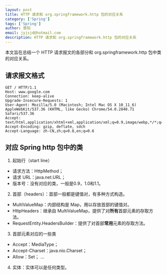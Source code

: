 ```yaml
---
layout: post
title: HTTP 请求和 org.springframework.http 包的对应关系
category: ['Spring']
tags: ['Spring']
author: 景阳
email: jyjsjd@hotmail.com
description: HTTP 请求和 org.springframework.http 包的对应关系
---
```


本文旨在总结一个 HTTP 请求报文的各部分和 org.springframework.http 包中类的对应关系。

## 请求报文格式

```
GET / HTTP/1.1
Host: www.google.com
Connection: keep-alive
Upgrade-Insecure-Requests: 1
User-Agent: Mozilla/5.0 (Macintosh; Intel Mac OS X 10_11_6) AppleWebKit/537.36 (KHTML, like Gecko) Chrome/54.0.2840.71 Safari/537.36
Accept: text/html,application/xhtml+xml,application/xml;q=0.9,image/webp,*/*;q=0.8
Accept-Encoding: gzip, deflate, sdch
Accept-Language: zh-CN,zh;q=0.8,en;q=0.6
```

## 对应 Spring http 包中的类
1. 起始行（start line）
* 请求方法：HttpMethod；
* 请求 URL：java.net.URL；
* 版本号：没有对应的类，一般是0.9，1.0和1.1。

2. 首部（headers）：首部一般都是键值对，有多种方式构造。
* MultiValueMap：内部结构是 Map，用以存放首部的键值对。
* HttpHeaders：继承自 MultiValueMap，提供了对**所有**首部元素的存取方法。
* RequestEntity.HeadersBuilder：提供了对首部**常用**元素的存取方法。

3. 首部元素对应的一些类
* Accept：MediaType；
* Accept-Charset：java.nio.Charset；
* Allow：Set<HttpMethod>；
...

4. 实体：实体可以是任何类型。
